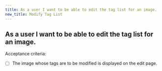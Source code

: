 ```yaml
---
title: As a user I want to be able to edit the tag list for an image.
new_title: Modify Tag List
---
```


## As a user I want to be able to edit the tag list for an image.

Acceptance criteria:
- [ ] The image whose tags are to be modified is displayed on the edit page.

